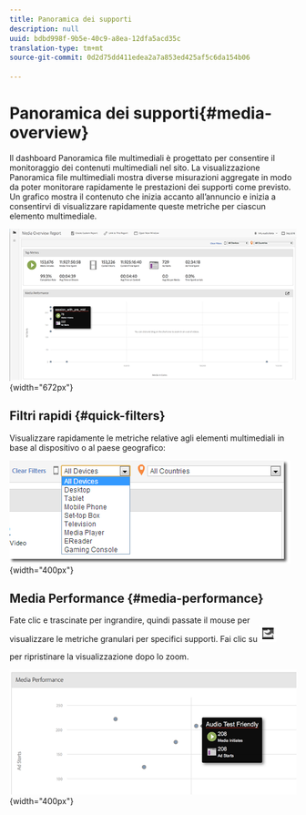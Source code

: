 ```yaml
---
title: Panoramica dei supporti
description: null
uuid: bdbd998f-9b5e-40c9-a8ea-12dfa5acd35c
translation-type: tm+mt
source-git-commit: 0d2d75dd411edea2a7a853ed425af5c6da154b06

---
```



# Panoramica dei supporti{#media-overview}

Il dashboard Panoramica file multimediali è progettato per consentire il monitoraggio dei contenuti multimediali nel sito. La visualizzazione Panoramica file multimediali mostra diverse misurazioni aggregate in modo da poter monitorare rapidamente le prestazioni dei supporti come previsto. Un grafico mostra il contenuto che inizia accanto all’annuncio e inizia a consentirvi di visualizzare rapidamente queste metriche per ciascun elemento multimediale.

![](assets/media_overview.png){width="672px"}

## Filtri rapidi {#quick-filters}

Visualizzare rapidamente le metriche relative agli elementi multimediali in base al dispositivo o al paese geografico:

![](assets/video-overview-report-filters.png){width="400px"}

## Media Performance {#media-performance}

Fate clic e trascinate per ingrandire, quindi passate il mouse per visualizzare le metriche granulari per specifici supporti. Fai clic su  ![](assets/video-overview-report-revert.png)

per ripristinare la visualizzazione dopo lo zoom.

![](assets/media_overview_zoom.png){width="400px"}

